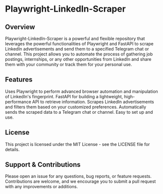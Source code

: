 # Playwright-LinkedIn-Scraper


## Overview
Playwright-LinkedIn-Scraper is a powerful and flexible repository that leverages the powerful functionalities of Playwright and FastAPI to scrape LinkedIn advertisements and send them to a specified Telegram chat or channel. This project allows you to automate the process of gathering job postings, internships, or any other opportunities from LinkedIn and share them with your community or track them for your personal use.

## Features
Uses Playwright to perform advanced browser automation and manipulation of LinkedIn's fingerprint.
FastAPI for building a lightweight, high-performance API to retrieve information.
Scrapes LinkedIn advertisements and filters them based on your customized preferences.
Automatically sends the scraped data to a Telegram chat or channel.
Easy to set up and use.


## License
This project is licensed under the MIT License - see the LICENSE file for details.

## Support & Contributions
Please open an issue for any questions, bug reports, or feature requests. Contributions are welcome, and we encourage you to submit a pull request with any improvements or additions.
